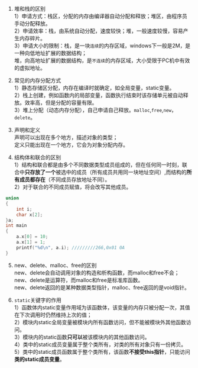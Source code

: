 1. 堆和栈的区别  
1）申请方式：栈区，分配的内存由编译器自动分配和释放；堆区，由程序员手动分配释放。  
2）申请效率：栈，由系统自动分配，速度较快；堆，一般速度较慢，容易产生内存碎片。  
3）申请大小的限制：栈，是一块`连续`的内存区域，windows下一般是2M，是一种向低地址扩展的数据结构；  
堆，向高地址扩展的数据结构，是`不连续`的内存区域，大小受限于PC机中有效的虚拟地址。  

2. 常见的内存分配方式  
1）静态存储区分配，内存在编译时就确定，如全局变量，static变量。  
2）栈上创建，例如函数内的局部变量，函数执行结束时该存储单元被自动释放。效率高，但是分配的容量有限。  
3）堆上分配（动态内存分配），自己申请自己释放。`malloc`,`free`,`new`，`delete`。  

3. 声明和定义  
声明可以出现在多个地方，描述对象的类型；  
定义只能出现在一个地方，它会为对象分配内存。  

4. 结构体和联合的区别  
1）结构和联合都是由多个不同数据类型成员组成的，但在任何同一时刻，联合中**只存放了一个**被选中的成员（所有成员共用同一块地址空间）,而结构的**所有成员都存在**（不同成员存放地址不同）。  
2）对于联合的不同成员赋值，将会改写其他成员。  
```C
union
{
    int i;
    char x[2];
}a;
int main
{
    a.x[0] = 10;
    a.x[1] = 1;
    printf("%d\n", a.i); /////////266,0x01 0A
}
```

5. new、delete、malloc、free的区别  
new、delete会自动调用对象的构造和析构函数，而malloc和free不会；  
new、delete是运算符，而malloc和free是标准库函数。  
new、delete返回的是某种数据类型指针，malloc、free返回的是void指针。  

6. `static`关键字的作用  
1）函数体内static变量作用域为该函数体，该变量的内存只被分配一次，其值在下次调用时仍然维持上次的值；  
2）模块内static全局变量被模块内所有函数访问，但不能被模块外其他函数访问。  
3）模块内的static函数**只可以**被该模块内的其他函数访问。  
4）类中的static成员变量属于整个类所有，对类的所有对象只有一份拷贝。  
5）类中的static成员函数属于整个类所有，该函数**不接受this指针**，只能访问**类的static成员变量**。  

